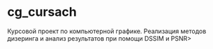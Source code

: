 # cg_cursach
Курсовой проект по компьютерной графике. Реализация методов дизеринга и анализ результатов при помощи DSSIM и PSNR>

